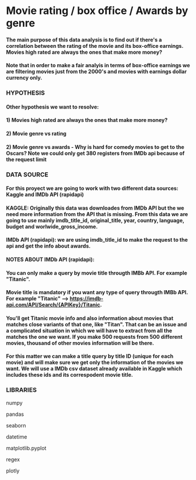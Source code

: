 # Movie rating / box office / Awards by genre

#### The main purpose of this data analysis is to find out if there's a correlation between the rating of the movie and its box-office earnings. Movies high rated are always the ones that make more money?

#### Note that in order to make a fair analyis in terms of box-office earnings we are filtering movies just from the 2000's and movies with earnings dollar currency only.

### HYPOTHESIS

#### Other hypothesis we want to resolve:
####  1) Movies high rated are always the ones that make more money?
####  2) Movie genre vs rating 
####  2) Movie genre vs awards - Why is hard for comedy movies to get to the Oscars? Note we could only get 380 registers from IMDb api because of the request limit


### DATA SOURCE

#### For this proyect we are going to work with two different data sources: Kaggle and IMDb API (rapidapi)
#### KAGGLE: Originally this data was downloades from IMDb API but the we need more information from the API that is missing. From this data we are going to use mainly imdb_title_id, original_title, year, country, language, budget and worlwide_gross_income.
#### IMDb API (rapidapi): we are using imdb_title_id to make the request to the api and get the info about awards.
#### NOTES ABOUT IMDb API (rapidapi): 

#### You can only make a query by movie title througth IMBb API.  For example "Titanic".
#### Movie title is mandatory if you want any type of query througth IMBb API.  For example "Titanic" --> https://imdb-api.com/API/Search/{APIKey}/Titanic.
#### You'll get Titanic movie info and also information about movies that matches close variants of that one, like "Titan". That can be an issue and a complicated situation in which we will have to extract from all the matches the one we want. If you make 500 requests from 500 different movies, thousand of other movies information will be there.
#### For this matter we can make a title query by title ID (unique for each movie) and will make sure we get only the information of the movies we want.  We will use a IMDb csv dataset already available in Kaggle which includes these ids and its correspodent movie title.

### LIBRARIES

numpy

pandas

seaborn

datetime

matplotlib.pyplot

regex

plotly
